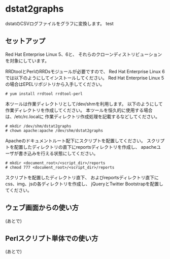 dstat2graphs
============

dstatのCSVログファイルをグラフに変換します。
test

セットアップ
------------

Red Hat Enterprise Linux 5、6と、
それらのクローンディストリビューションを対象にしています。

RRDtoolとPerlのRRDsモジュールが必要ですので、
Red Hat Enterprise Linux 6では以下のようにしてインストールしてください。
Red Hat Enterprise Linux 5の場合はEPELリポジトリから入手してください。

    # yum install rrdtool rrdtool-perl

本ツールは作業ディレクトリとして/dev/shmを利用します。
以下のようにして作業ディレクトリを作成してください。
本ツールを恒久的に使用する場合は、/etc/rc.localに
作業ディレクトリ作成処理を記載するなどしてください。

    # mkdir /dev/shm/dstat2graphs
    # chown apache:apache /dev/shm/dstat2graphs

Apacheのドキュメントルート配下にスクリプトを配置してください。
スクリプトを配置したディレクトリの直下にreportsディレクトリを作成し、
apacheユーザが書き込みを行える状態にしてください。

    # mkdir <document_root>/<script_dir>/reports
    # chmod 777 <document_root>/<script_dir>/reports

スクリプトを配置したディレクトリ直下、
およびreportsディレクトリ直下にcss、img、jsの各ディレクトリを作成し、
jQueryとTwitter Bootstrapを配置してください。

ウェブ画面からの使い方
----------------------

(あとで)

Perlスクリプト単体での使い方
----------------------------

(あとで)

